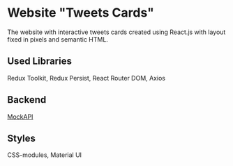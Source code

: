 # Website "Tweets Cards"

The website with interactive tweets cards created using React.js
with layout fixed in pixels and semantic HTML.

## Used Libraries

Redux Toolkit, Redux Persist, React Router DOM, Axios

## Backend

[MockAPI](https://mockapi.io/)

## Styles

CSS-modules, Material UI
